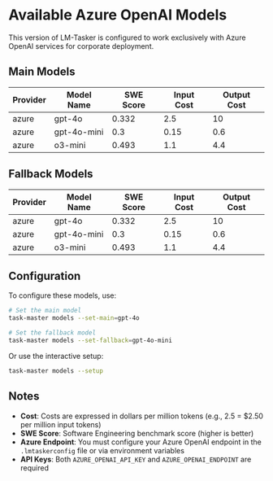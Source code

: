 # Available Azure OpenAI Models

This version of LM-Tasker is configured to work exclusively with Azure OpenAI services for corporate deployment.

## Main Models

| Provider | Model Name  | SWE Score | Input Cost | Output Cost |
| -------- | ----------- | --------- | ---------- | ----------- |
| azure    | gpt-4o      | 0.332     | 2.5        | 10          |
| azure    | gpt-4o-mini | 0.3       | 0.15       | 0.6         |
| azure    | o3-mini     | 0.493     | 1.1        | 4.4         |

## Fallback Models

| Provider | Model Name  | SWE Score | Input Cost | Output Cost |
| -------- | ----------- | --------- | ---------- | ----------- |
| azure    | gpt-4o      | 0.332     | 2.5        | 10          |
| azure    | gpt-4o-mini | 0.3       | 0.15       | 0.6         |
| azure    | o3-mini     | 0.493     | 1.1        | 4.4         |

## Configuration

To configure these models, use:

```bash
# Set the main model
task-master models --set-main=gpt-4o

# Set the fallback model
task-master models --set-fallback=gpt-4o-mini
```

Or use the interactive setup:

```bash
task-master models --setup
```

## Notes

- **Cost**: Costs are expressed in dollars per million tokens (e.g., 2.5 = $2.50 per million input tokens)
- **SWE Score**: Software Engineering benchmark score (higher is better)
- **Azure Endpoint**: You must configure your Azure OpenAI endpoint in the `.lmtaskerconfig` file or via environment
  variables
- **API Keys**: Both `AZURE_OPENAI_API_KEY` and `AZURE_OPENAI_ENDPOINT` are required
